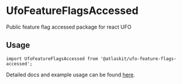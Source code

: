 # UfoFeatureFlagsAccessed

Public feature flag accessed package for react UFO

## Usage

`import UfoFeatureFlagsAccessed from '@atlaskit/ufo-feature-flags-accessed';`

Detailed docs and example usage can be found [here](https://atlaskit.atlassian.com/packages/react-ufo/ufo-feature-flags-accessed).
